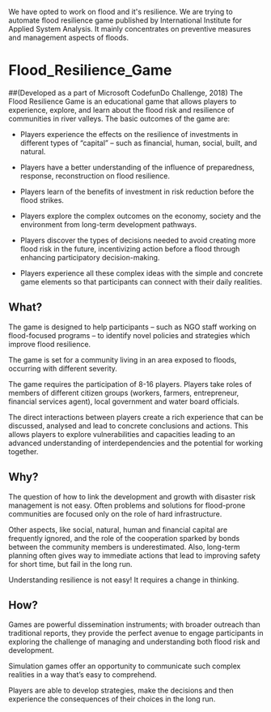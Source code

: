 We have opted to work on flood and it's resilience. We are trying to automate flood resilience game published by International Institute for Applied System Analysis.
It mainly concentrates on preventive measures and management aspects of floods.
# Flood_Resilience_Game
##(Developed as a part of Microsoft CodefunDo Challenge, 2018)
The Flood Resilience Game is an educational game that allows players to experience, explore, and learn about the flood risk and resilience of communities in river valleys.
The basic outcomes of the game are:

* Players experience the effects on the resilience of investments in different types of “capital” – such as financial, human, social,     built, and natural.

* Players have a better understanding of the influence of preparedness, response, reconstruction on flood resilience.

* Players learn of the benefits of investment in risk reduction before the flood strikes.

* Players explore the complex outcomes on the economy, society and the environment from long-term development pathways.

* Players discover the types of decisions needed to avoid creating more flood risk in the future, incentivizing action before a flood     through enhancing participatory decision-making.

* Players experience all these complex ideas with the simple and concrete game elements so that participants can connect with their       daily realities.

## What?
The game is designed to help participants – such as NGO staff working on flood-focused programs – to identify novel policies and strategies which improve flood resilience.

The game is set for a community living in an area exposed to floods, occurring with different severity. 

The game requires the participation of 8-16 players. Players take roles of members of different citizen groups (workers, farmers, entrepreneur, financial services agent), local government and water board officials.

The direct interactions between players create a rich experience that can be discussed, analysed and lead to concrete conclusions and actions. This allows players to explore vulnerabilities and capacities leading to an advanced understanding of interdependencies and the potential for working together.
## Why?
The question of how to link the development and growth with disaster risk management is not easy. Often problems and solutions for flood-prone communities are focused only on the role of hard infrastructure.

Other aspects, like social, natural, human and financial capital are frequently ignored, and the role of the cooperation sparked by bonds between the community members is underestimated. Also, long-term planning often gives way to immediate actions that lead to improving safety for short time, but fail in the long run.

Understanding resilience is not easy! It requires a change in thinking.
## How?
Games are powerful dissemination instruments; with broader outreach than traditional reports, they provide the perfect avenue to engage participants in exploring the challenge of managing and understanding both flood risk and development.

Simulation games offer an opportunity to communicate such complex realities in a way that’s easy to comprehend.

Players are able to develop strategies, make the decisions and then experience the consequences of their choices in the long run.
